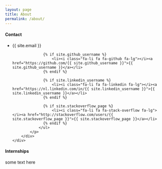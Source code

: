 ```yaml
---
layout: page
title: About
permalink: /about/
---
```


<div class="row">
    <div class="col-md-6">
        <div class="card card-block">
            <h4 class="card-title">Contact</h4>
            <p class="card-text">
                <ul class="fa-ul">
                  <li><i class="fa-li fa fa-envelope fa-lg"></i>{{ site.email }}</li>

                  {% if site.github_username %}
                      <li><i class="fa-li fa fa-github fa-lg"></i><a href="https://github.com/{{ site.github_username }}">{{ site.github_username }}</a></li>
                  {% endif %}

                  {% if site.linkedin_username %}
                      <li><i class="fa-li fa fa-linkedin fa-lg"></i><a href="https://nl.linkedin.com/in/{{ site.linkedin_username }}">{{ site.linkedin_username }}</a></li>
                  {% endif %}

                  {% if site.stackoverflow_page %}
                      <li><i class="fa-li fa fa-stack-overflow fa-lg"></i><a href="http://stackoverflow.com/users/{{ site.stackoverflow_page }}">{{ site.stackoverflow_page }}</a></li>
                  {% endif %}
                </ul>
            </p>
        </div>
    </div>
</div>

<div class="row">
    <div class="col-md-12">
        <div class="card card-block">
            <h4>Internships</h4>
            <p class="card-text">
                some text here
            </p>
        </div>
    </div>
</div>

